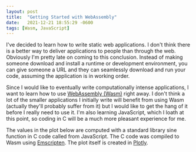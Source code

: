 ```yaml
---
layout: post
title:  "Getting Started with WebAssembly"
date:   2021-12-21 18:55:29 -0600
tags: [Wasm, JavaScript]
---
```


I've decided to learn how to write static web applications. I don't think there is a better way to deliver applications
to people than through the web. Obviously I'm pretty late on coming to this conclusion. Instead of making someone
download and install a runtime or development environment, you can give someone a URL and they can seamlessly download
and run your code, assuming the application is in working order.

Since I would like to eventually write computationally intense applications, I want to learn how to use
[WebAssembly (Wasm)](https://webassembly.org/) right away. I don't think a lot of the smaller applications I initially
write will benefit from using Wasm (actually they'll probably suffer from it) but I would like to get the hang of it
before I really need to use it. I'm also learning JavaScript, which I loath at this point, so coding in C will be a much
more pleasant experience for me.

The values in the plot below are computed with a standard library sine function in C code called from JavaScript. The C
code was compiled to Wasm using [Emscripten](https://emscripten.org/). The plot itself is created in
[Plotly](https://plotly.com/javascript/).

<div id="tester" style="width:600px;height:500px;"></div>

<script type="text/javascript">

    var Module = {
        onRuntimeInitialized: function() {
            plotsin();
        }
    };

    function plotsin() {
        "use strict";

        let size = 1000;

        // allocate memory for t and create a buffer from the heap
        let t_ptr = _calloc(size, Float32Array.BYTES_PER_ELEMENT);
        let t = new Float32Array(HEAPF32.buffer, t_ptr, size);

        let max = 2 * Math.PI;

        for (let i = 0; i <= size; i++) {
            t[i] = i / size * max;
        }

        // allocate memory for x
        let x_ptr = _calloc(size, Float32Array.BYTES_PER_ELEMENT);

        // compute the sin of t and store it in x
        _chl_sin_array(size, t_ptr, x_ptr);

        // create a buffer from x on the heap
        let x = new Float32Array(HEAPF32.buffer, x_ptr, size);

        // plot sin(t)
        let TESTER = document.getElementById('tester');
        let trace = { x: t, y: x, type: 'line' };
        let layout = {};
        let config = { staticPlot: true };
        Plotly.newPlot(TESTER, [trace], layout, config);

        // free the t and x memory
        _free(t_ptr);
        _free(x_ptr);
    }

</script>
<script type="text/javascript" src="https://cdn.plot.ly/plotly-2.6.3.min.js"></script>
<script type="text/javascript" src="{{ base.url | prepend: site.url }}/assets/js/chlsin.js"></script>
